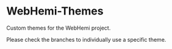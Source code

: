 # WebHemi-Themes
Custom themes for the WebHemi project.

Please check the branches to individually use a specific theme.
